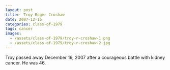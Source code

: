 ```yaml
---
layout: post
title:  Troy Roger Croshaw
date: 2007-12-16
categories: class-of-1979
tags: cancer
images:
  - /assets/class-of-1979/troy-r-croshaw-1.png
  - /assets/class-of-1979/troy-r-croshaw-2.jpg
---
```

Troy passed away December 16, 2007 after a courageous battle with kidney cancer. He was 46.
